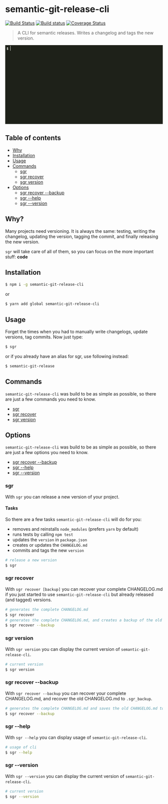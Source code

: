 # semantic-git-release-cli

[![Build Status](https://travis-ci.org/aichbauer/node-semantic-git-release-cli.svg?branch=master)](https://travis-ci.org/aichbauer/node-semantic-git-release-cli)
[![Build status](https://ci.appveyor.com/api/projects/status/7kedayu8diw41day?svg=true)](https://ci.appveyor.com/project/rudolfsonjunior/node-semantic-git-release-cli)
[![Coverage Status](https://coveralls.io/repos/github/aichbauer/node-semantic-git-release-cli/badge.svg?branch=master)](https://coveralls.io/github/aichbauer/node-semantic-git-release-cli?branch=master)

> A CLI for semantic releases. Writes a changelog and tags the new version.

<img src="https://raw.githubusercontent.com/aichbauer/node-semantic-git-release-cli/master/media/screenshot.gif">

## Table of contents

* [Why](#why)
* [Installation](#installation)
* [Usage](#usage)
* [Commands](#commands)
  * [sgr](#sgr)
  * [sgr recover](#sgr-recover)
  * [sgr version](#sgr-version)
* [Options](#options)
  * [sgr recover --backup](#sgr-recover---backup)
  * [sgr --help](#sgr---help)
  * [sgr --version](#sgr---version)

## Why?

Many projects need versioning. It is always the same: testing, writing the changelog, updating the version, tagging the commit, and finally releasing the new version.

`sgr` will take care of all of them, so you can focus on the more important stuff: **code**

## Installation

```sh
$ npm i -g semantic-git-release-cli
```

or

```sh
$ yarn add global semantic-git-release-cli
```

## Usage

Forget the times when you had to manually write changelogs, update versions, tag commits. Now just type:

```sh
$ sgr
```

or if you already have an alias for sgr, use following instead:

```sh
$ semantic-git-release
```

## Commands

`semantic-git-release-cli` was build to be as simple as possible, so there are just a few commands you need to know.

* [sgr](#sgr)
* [sgr recover](#sgr-recover)
* [sgr version](#sgr-version)

## Options

`semantic-git-release-cli` was build to be as simple as possible, so there are just a few options you need to know.

* [sgr recover --backup](#sgr-recover---backup)
* [sgr --help](#sgr---help)
* [sgr --version](#sgr---version)

### sgr

With `sgr` you can release a new version of your project.

#### Tasks

So there are a few tasks `semantic-git-release-cli` will do for you:

- removes and reinstalls `node_modules` (prefers `yarn` by default)
- runs tests by calling `npm test`
- updates the `version` in `package.json`
- creates or updates the `CHANGELOG.md`
- commits and tags the new `version`

```sh
# release a new version
$ sgr
```

### sgr recover

With `sgr recover [backup]` you can recover your complete CHANGELOG.md if you just started to use `semantic-git-release-cli` but already released (and tagged) versions.

```sh
# generates the complete CHANGELOG.md
$ sgr recover
# generates the complete CHANGELOG.md, and creates a backup of the old one
$ sgr recover --backup
```

### sgr version 

With `sgr version` you can display the current version of `semantic-git-release-cli`.

```sh
# current version
$ sgr version
```

### sgr recover --backup

With `sgr recover --backup` you can recover your complete CHANGELOG.md, and recover the old CHANGELOG.md to `.sgr_backup`.

```sh
# generates the complete CHANGELOG.md and saves the old CHANGELOG.md to `.sgr_backup`
$ sgr recover --backup
```

### sgr --help

With `sgr --help` you can display usage of `semantic-git-release-cli`.

```sh
# usage of cli
$ sgr --help
```

### sgr --version 

With `sgr --version` you can display the current version of `semantic-git-release-cli`.

```sh
# current version
$ sgr --version
```
